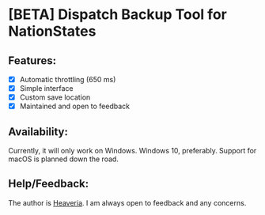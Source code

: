# [BETA] Dispatch Backup Tool for NationStates
## Features:
- [x] Automatic throttling (650 ms)
- [x] Simple interface
- [x] Custom save location
- [x] Maintained and open to feedback

## Availability:
Currently, it will only work on Windows. Windows 10, preferably. Support for macOS is planned down the road.

## Help/Feedback:
The author is [Heaveria](https://www.nationstates.net/nation=heaveria). I am always open to feedback and any concerns.
